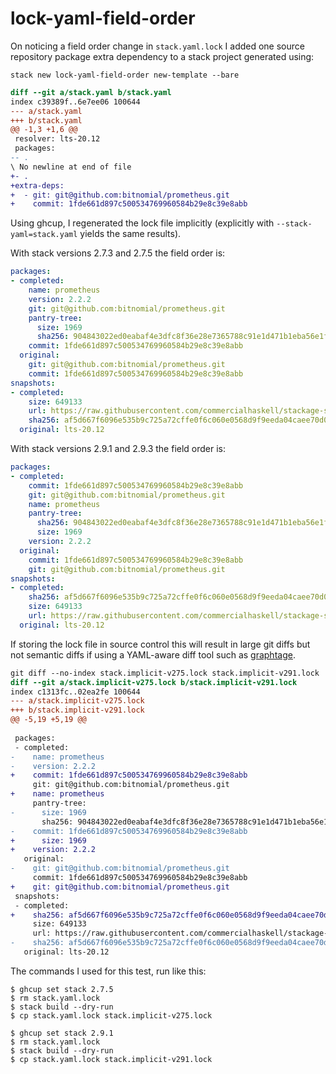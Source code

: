 # lock-yaml-field-order

On noticing a field order change in `stack.yaml.lock` I added one source
repository package extra dependency to a stack project generated using:

```
stack new lock-yaml-field-order new-template --bare
```

```diff
diff --git a/stack.yaml b/stack.yaml
index c39389f..6e7ee06 100644
--- a/stack.yaml
+++ b/stack.yaml
@@ -1,3 +1,6 @@
 resolver: lts-20.12
 packages:
-- .
\ No newline at end of file
+- .
+extra-deps:
+  - git: git@github.com:bitnomial/prometheus.git
+    commit: 1fde661d897c500534769960584b29e8c39e8abb
```

Using ghcup, I regenerated the lock file implicitly (explicitly with
`--stack-yaml=stack.yaml` yields the same results).

With stack versions 2.7.3 and 2.7.5 the field order is:

```yaml
packages:
- completed:
    name: prometheus
    version: 2.2.2
    git: git@github.com:bitnomial/prometheus.git
    pantry-tree:
      size: 1969
      sha256: 904843022ed0eabaf4e3dfc8f36e28e7365788c91e1d471b1eba56e1fca7511d
    commit: 1fde661d897c500534769960584b29e8c39e8abb
  original:
    git: git@github.com:bitnomial/prometheus.git
    commit: 1fde661d897c500534769960584b29e8c39e8abb
snapshots:
- completed:
    size: 649133
    url: https://raw.githubusercontent.com/commercialhaskell/stackage-snapshots/master/lts/20/12.yaml
    sha256: af5d667f6096e535b9c725a72cffe0f6c060e0568d9f9eeda04caee70d0d9d2d
  original: lts-20.12
```

With stack versions 2.9.1 and 2.9.3 the field order is:

```yaml
packages:
- completed:
    commit: 1fde661d897c500534769960584b29e8c39e8abb
    git: git@github.com:bitnomial/prometheus.git
    name: prometheus
    pantry-tree:
      sha256: 904843022ed0eabaf4e3dfc8f36e28e7365788c91e1d471b1eba56e1fca7511d
      size: 1969
    version: 2.2.2
  original:
    commit: 1fde661d897c500534769960584b29e8c39e8abb
    git: git@github.com:bitnomial/prometheus.git
snapshots:
- completed:
    sha256: af5d667f6096e535b9c725a72cffe0f6c060e0568d9f9eeda04caee70d0d9d2d
    size: 649133
    url: https://raw.githubusercontent.com/commercialhaskell/stackage-snapshots/master/lts/20/12.yaml
  original: lts-20.12
```

If storing the lock file in source control this will result in large git diffs
but not semantic diffs if using a YAML-aware diff tool such as
[graphtage][graphtage].

```diff
git diff --no-index stack.implicit-v275.lock stack.implicit-v291.lock
diff --git a/stack.implicit-v275.lock b/stack.implicit-v291.lock
index c1313fc..02ea2fe 100644
--- a/stack.implicit-v275.lock
+++ b/stack.implicit-v291.lock
@@ -5,19 +5,19 @@
 
 packages:
 - completed:
-    name: prometheus
-    version: 2.2.2
+    commit: 1fde661d897c500534769960584b29e8c39e8abb
     git: git@github.com:bitnomial/prometheus.git
+    name: prometheus
     pantry-tree:
-      size: 1969
       sha256: 904843022ed0eabaf4e3dfc8f36e28e7365788c91e1d471b1eba56e1fca7511d
-    commit: 1fde661d897c500534769960584b29e8c39e8abb
+      size: 1969
+    version: 2.2.2
   original:
-    git: git@github.com:bitnomial/prometheus.git
     commit: 1fde661d897c500534769960584b29e8c39e8abb
+    git: git@github.com:bitnomial/prometheus.git
 snapshots:
 - completed:
+    sha256: af5d667f6096e535b9c725a72cffe0f6c060e0568d9f9eeda04caee70d0d9d2d
     size: 649133
     url: https://raw.githubusercontent.com/commercialhaskell/stackage-snapshots/master/lts/20/12.yaml
-    sha256: af5d667f6096e535b9c725a72cffe0f6c060e0568d9f9eeda04caee70d0d9d2d
   original: lts-20.12
```

The commands I used for this test, run like this:

```
$ ghcup set stack 2.7.5
$ rm stack.yaml.lock
$ stack build --dry-run
$ cp stack.yaml.lock stack.implicit-v275.lock
```

```
$ ghcup set stack 2.9.1
$ rm stack.yaml.lock
$ stack build --dry-run
$ cp stack.yaml.lock stack.implicit-v291.lock
```

[graphtage]: https://github.com/trailofbits/graphtage